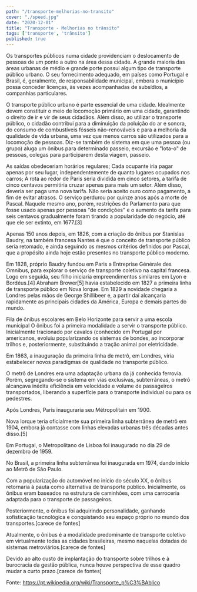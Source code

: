 ```yaml
---
path: "/transporte-melhorias-no-transito"
cover: "./speed.jpg"
date: "2020-12-01"
title: "Transporte - Melhorias no trânsito"
tags: ['transporte', 'trânsito']
published: true
---
```


Os transportes públicos numa cidade providenciam o deslocamento de pessoas de um ponto a outro na área dessa cidade. A grande maioria das áreas urbanas de médio e grande porte possui algum tipo de transporte público urbano. O seu fornecimento adequado, em países como Portugal e Brasil, é, geralmente, de responsabilidade municipal, embora o município possa conceder licenças, às vezes acompanhadas de subsídios, a companhias particulares.

O transporte público urbano é parte essencial de uma cidade. Idealmente devem constituir o meio de locomoção primário em uma cidade, garantindo o direito de ir e vir de seus cidadãos. Além disso, ao utilizar o transporte público, o cidadão contribui para a diminuição da poluição do ar e sonora, do consumo de combustíveis fósseis não-renováveis e para a melhoria da qualidade de vida urbana, uma vez que menos carros são utilizados para a locomoção de pessoas. Diz-se também de sistema em que uma pessoa (ou grupo) aluga um ônibus para determinado passeio, excursão e "lota-o" de pessoas, colegas para participarem desta viagem, passeio.

As saídas obedeceriam horários regulares;
Cada ocupante iria pagar apenas por seu lugar, independentemente de quanto lugares ocupados nos carros;
A rota ao redor de Paris seria dividida em cinco setores, a tarifa de cinco centavos permitiria cruzar apenas para mais um setor. Além disso, deveria ser paga uma nova tarifa.
Não seria aceito ouro como pagamento, a fim de evitar atrasos.
O serviço perdurou por quinze anos após a morte de Pascal. Naquele mesmo ano, porém, restrições do Parlamento para que fosse usado apenas por pessoas "de condições" e o aumento da tarifa para seis centavos gradualmente foram tirando a popularidade do negócio, até que ele ser extinto, em 1677.[3]

Apenas 150 anos depois, em 1826, com a criação do ônibus por Stanislas Baudry, na também francesa Nantes é que o conceito de transporte público seria retomado, e ainda seguindo os mesmos critérios definidos por Pascal, que a propósito ainda hoje estão presentes no transporte público moderno.

Em 1828, próprio Baudry fundou em Paris a Entreprise Générale des Omnibus, para explorar o serviço de transporte coletivo na capital francesa. Logo em seguida, seu filho iniciaria empreendimentos similares em Lyon e Bordéus.[4] Abraham Brower[5] havia estabelecido em 1827 a primeira linha de transporte público em Nova Iorque. Em 1829 a novidade chegaria a Londres pelas mãos de George Shillibeer e, a partir daí alcançaria rapidamente as principais cidades da América, Europa e demais partes do mundo.


Fila de ônibus escolares em Belo Horizonte para servir a uma escola municipal
O ônibus foi a primeira modalidade a servir o transporte público. Inicialmente tracionado por cavalos (conhecido em Portugal por americanos, evoluiu popularizando os sistemas de bondes, ao incorporar trilhos e, posteriormente, substituindo a tração animal por eletricidade.

Em 1863, a inauguração da primeira linha de metrô, em Londres, viria estabelecer novos paradigmas de qualidade no transporte público.

O metrô de Londres era uma adaptação urbana da já conhecida ferrovia. Porém, segregando-se o sistema em vias exclusivas, subterrâneas, o metrô alcançava inédita eficiência em velocidade e volume de passageiros transportados, liberando a superfície para o transporte individual ou para os pedestres.

Após Londres, Paris inauguraria seu Métropolitain em 1900.

Nova Iorque teria oficialmente sua primeira linha subterrânea de metrô em 1904, embora já contasse com linhas elevadas urbanas três décadas antes disso.[5]

Em Portugal, o Metropolitano de Lisboa foi inaugurado no dia 29 de dezembro de 1959.

No Brasil, a primeira linha subterrânea foi inaugurada em 1974, dando início ao Metrô de São Paulo.

Com a popularização do automóvel no início do século XX, o ônibus retornaria à pauta como alternativa de transporte público. Inicialmente, os ônibus eram baseados na estrutura de caminhões, com uma carroceria adaptada para o transporte de passageiros.

Posteriormente, o ônibus foi adquirindo personalidade, ganhando sofisticação tecnológica e conquistando seu espaço próprio no mundo dos transportes.[carece de fontes]

Atualmente, o ônibus é a modalidade predominante de transporte coletivo em virtualmente todas as cidades brasileiras, mesmo naquelas dotadas de sistemas metroviários.[carece de fontes]

Devido ao alto custo de implantação do transporte sobre trilhos e à burocracia da gestão pública, nunca houve perspectiva de esse quadro mudar a curto prazo.[carece de fontes]

Fonte: https://pt.wikipedia.org/wiki/Transporte_p%C3%BAblico
